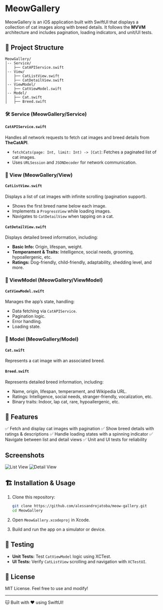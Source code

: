 # MeowGallery

MeowGallery is an iOS application built with SwiftUI that displays a collection of cat images along with breed details. It follows the **MVVM** architecture and includes pagination, loading indicators, and unit/UI tests.

## 📂 Project Structure

```
MeowGallery/
│-- Service/
│   ├── CatAPIService.swift
│-- View/
│   ├── CatListView.swift
│   ├── CatDetailView.swift
│-- ViewModel/
│   ├── CatViewModel.swift
│-- Model/
│   ├── Cat.swift
│   ├── Breed.swift
```

### **🛠 Service (MeowGallery/Service)**

#### `CatAPIService.swift`
Handles all network requests to fetch cat images and breed details from **TheCatAPI**.

- `fetchCats(page: Int, limit: Int) -> [Cat]`: Fetches a paginated list of cat images.
- Uses `URLSession` and `JSONDecoder` for network communication.

### **📱 View (MeowGallery/View)**

#### `CatListView.swift`
Displays a list of cat images with infinite scrolling (pagination support).
- Shows the first breed name below each image.
- Implements a `ProgressView` while loading images.
- Navigates to `CatDetailView` when tapping on a cat.

#### `CatDetailView.swift`
Displays detailed breed information, including:
- **Basic Info:** Origin, lifespan, weight.
- **Temperament & Traits:** Intelligence, social needs, grooming, hypoallergenic, etc.
- **Ratings:** Dog-friendly, child-friendly, adaptability, shedding level, and more.

### **🎯 ViewModel (MeowGallery/ViewModel)**

#### `CatViewModel.swift`
Manages the app’s state, handling:
- Data fetching via `CatAPIService`.
- Pagination logic.
- Error handling.
- Loading state.

### **🐾 Model (MeowGallery/Model)**

#### `Cat.swift`
Represents a cat image with an associated breed.

#### `Breed.swift`
Represents detailed breed information, including:
- Name, origin, lifespan, temperament, and Wikipedia URL.
- Ratings: Intelligence, social needs, stranger-friendly, vocalization, etc.
- Binary traits: Indoor, lap cat, rare, hypoallergenic, etc.

## 🚀 Features

✅ Fetch and display cat images with pagination
✅ Show breed details with ratings & descriptions
✅ Handle loading states with a spinning indicator
✅ Navigate between list and detail views
✅ Unit and UI tests for reliability

## Screenshots

![List View](screenshots/list-view.jpg?raw=true "List View")
![Detail View](screenshots/detail-view.jpg?raw=true "Detail View")

## 🏗 Installation & Usage

1. Clone this repository:
   ```sh
   git clone https://github.com/alessandrojatoba/meow-gallery.git
   cd MeowGallery
   ```

2. Open `MeowGallery.xcodeproj` in Xcode.

3. Build and run the app on a simulator or device.

## 🧪 Testing

- **Unit Tests:** Test `CatViewModel` logic using XCTest.
- **UI Tests:** Verify `CatListView` scrolling and navigation with `XCTestUI`.

## 📜 License
MIT License. Feel free to use and modify!

---
🐱 Built with ❤️ using SwiftUI!

